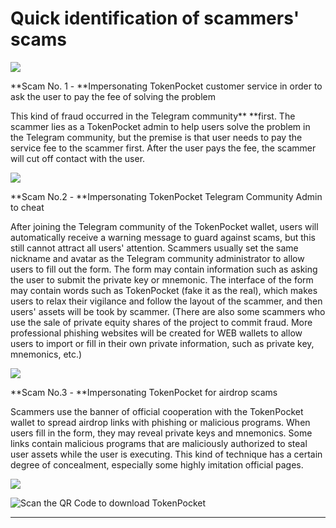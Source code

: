 # Quick identification of scammers' scams

![](https://tp-statics.tokenpocket.pro/token/tokenpocket-1618303882909.png)

**Scam No. 1 - **Impersonating TokenPocket customer service in order to ask the user to pay the fee of solving the problem

This kind of fraud occurred in the Telegram community** **first. The scammer lies as a TokenPocket admin to help users solve the problem in the Telegram community, but the premise is that user needs to pay the service fee to the scammer first. After the user pays the fee, the scammer will cut off contact with the user.

![](https://tp-statics.tokenpocket.pro/token/tokenpocket-1618304441777.png)



**Scam No.2 - **Impersonating TokenPocket Telegram Community Admin to cheat

After joining the Telegram community of the TokenPocket wallet, users will automatically receive a warning message to guard against scams, but this still cannot attract all users' attention. Scammers usually set the same nickname and avatar as the Telegram community administrator to allow users to fill out the form. The form may contain information such as asking the user to submit the private key or mnemonic. The interface of the form may contain words such as TokenPocket (fake it as the real), which makes users to relax their vigilance and follow the layout of the scammer, and then users' assets will be took by scammer. (There are also some scammers who use the sale of private equity shares of the project to commit fraud. More professional phishing websites will be created for WEB wallets to allow users to import or fill in their own private information, such as private key, mnemonics, etc.)

![](https://tp-statics.tokenpocket.pro/token/tokenpocket-1618304833693.png)



**Scam No.3 - **Impersonating TokenPocket for airdrop scams

Scammers use the banner of official cooperation with the TokenPocket wallet to spread airdrop links with phishing or malicious programs. When users fill in the form, they may reveal private keys and mnemonics. Some links contain malicious programs that are maliciously authorized to steal user assets while the user is executing. This kind of technique has a certain degree of concealment, especially some highly imitation official pages.

![](https://tp-statics.tokenpocket.pro/token/tokenpocket-1618307107915.png)





![Scan the QR Code to download TokenPocket](https://tp-statics.tokenpocket.pro/dapp/tokenpocket-1615532554741.jpg)



****

